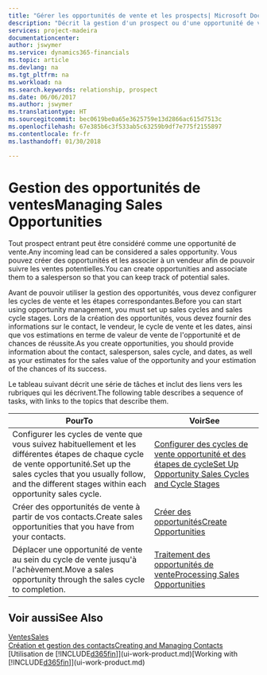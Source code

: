 ```yaml
---
title: "Gérer les opportunités de vente et les prospects| Microsoft Docs"
description: "Décrit la gestion d'un prospect ou d'une opportunité de ventes entrant dans Finance and Operations, Business edition, et l'association de l'opportunité à un vendeur pour effectuer le suivi des ventes potentielles."
services: project-madeira
documentationcenter: 
author: jswymer
ms.service: dynamics365-financials
ms.topic: article
ms.devlang: na
ms.tgt_pltfrm: na
ms.workload: na
ms.search.keywords: relationship, prospect
ms.date: 06/06/2017
ms.author: jswymer
ms.translationtype: HT
ms.sourcegitcommit: bec0619be0a65e3625759e13d2866ac615d7513c
ms.openlocfilehash: 67e385b6c3f533ab5c63259b9df7e775f2155897
ms.contentlocale: fr-fr
ms.lasthandoff: 01/30/2018

---
```

# <a name="managing-sales-opportunities"></a><span data-ttu-id="51414-103">Gestion des opportunités de ventes</span><span class="sxs-lookup"><span data-stu-id="51414-103">Managing Sales Opportunities</span></span>
<span data-ttu-id="51414-104">Tout prospect entrant peut être considéré comme une opportunité de vente.</span><span class="sxs-lookup"><span data-stu-id="51414-104">Any incoming lead can be considered a sales opportunity.</span></span> <span data-ttu-id="51414-105">Vous pouvez créer des opportunités et les associer à un vendeur afin de pouvoir suivre les ventes potentielles.</span><span class="sxs-lookup"><span data-stu-id="51414-105">You can create opportunities and associate them to a salesperson so that you can keep track of potential sales.</span></span>

<span data-ttu-id="51414-106">Avant de pouvoir utiliser la gestion des opportunités, vous devez configurer les cycles de vente et les étapes correspondantes.</span><span class="sxs-lookup"><span data-stu-id="51414-106">Before you can start using opportunity management, you must set up sales cycles and sales cycle stages.</span></span> <span data-ttu-id="51414-107">Lors de la création des opportunités, vous devez fournir des informations sur le contact, le vendeur, le cycle de vente et les dates, ainsi que vos estimations en terme de valeur de vente de l'opportunité et de chances de réussite.</span><span class="sxs-lookup"><span data-stu-id="51414-107">As you create opportunities, you should provide information about the contact, salesperson, sales cycle, and dates, as well as your estimates for the sales value of the opportunity and your estimation of the chances of its success.</span></span>

<span data-ttu-id="51414-108">Le tableau suivant décrit une série de tâches et inclut des liens vers les rubriques qui les décrivent.</span><span class="sxs-lookup"><span data-stu-id="51414-108">The following table describes a sequence of tasks, with links to the topics that describe them.</span></span>

| <span data-ttu-id="51414-109">Pour</span><span class="sxs-lookup"><span data-stu-id="51414-109">To</span></span> | <span data-ttu-id="51414-110">Voir</span><span class="sxs-lookup"><span data-stu-id="51414-110">See</span></span> |
| --- | --- |
| <span data-ttu-id="51414-111">Configurer les cycles de vente que vous suivez habituellement et les différentes étapes de chaque cycle de vente opportunité.</span><span class="sxs-lookup"><span data-stu-id="51414-111">Set up the sales cycles that you usually follow, and the different stages within each opportunity sales cycle.</span></span> |[<span data-ttu-id="51414-112">Configurer des cycles de vente opportunité et des étapes de cycle</span><span class="sxs-lookup"><span data-stu-id="51414-112">Set Up Opportunity Sales Cycles and Cycle Stages</span></span>](marketing-how-setup-opportunity-sales-cycles-stages.md) |
| <span data-ttu-id="51414-113">Créer des opportunités de vente à partir de vos contacts.</span><span class="sxs-lookup"><span data-stu-id="51414-113">Create sales opportunities that you have from your contacts.</span></span> |[<span data-ttu-id="51414-114">Créer des opportunités</span><span class="sxs-lookup"><span data-stu-id="51414-114">Create Opportunities</span></span>](marketing-how-create-opportunities.md) |
| <span data-ttu-id="51414-115">Déplacer une opportunité de vente au sein du cycle de vente jusqu'à l'achèvement.</span><span class="sxs-lookup"><span data-stu-id="51414-115">Move a sales opportunity through the sales cycle to completion.</span></span> |[<span data-ttu-id="51414-116">Traitement des opportunités de vente</span><span class="sxs-lookup"><span data-stu-id="51414-116">Processing Sales Opportunities</span></span>](marketing-processing-sales-opportunities.md) |

## <a name="see-also"></a><span data-ttu-id="51414-117">Voir aussi</span><span class="sxs-lookup"><span data-stu-id="51414-117">See Also</span></span>
[<span data-ttu-id="51414-118">Ventes</span><span class="sxs-lookup"><span data-stu-id="51414-118">Sales</span></span>](sales-manage-sales.md)  
[<span data-ttu-id="51414-119">Création et gestion des contacts</span><span class="sxs-lookup"><span data-stu-id="51414-119">Creating and Managing Contacts</span></span>](marketing-contacts.md)  
<span data-ttu-id="51414-120">[Utilisation de [!INCLUDE[d365fin](includes/d365fin_md.md)]](ui-work-product.md)</span><span class="sxs-lookup"><span data-stu-id="51414-120">[Working with [!INCLUDE[d365fin](includes/d365fin_md.md)]](ui-work-product.md)</span></span>

